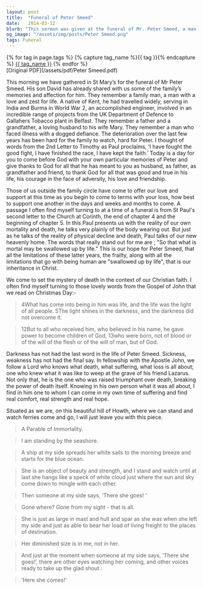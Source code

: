 ```yaml
---
layout: post
title:  "Funeral of Peter Smeed"
date:   2014-03-12
blurb: "This sermon was given at the funeral of Mr. Peter Smeed, a man of love, zest for life, and courage in the face of adversity. The sermon reflects on the life of Peter, his contributions, and the hope of life after death. It emphasizes the Christian faith's perspective on death and the hope of resurrection."
og_image: "/assets/img/posts/Peter Smeed.png"
tags: Funeral
---    
```

<div class="tag-pills">
  {% for tag in page.tags %}
    {% capture tag_name %}{{ tag }}{% endcapture %}
    <a href="{{ site.baseurl }}/tag/{{ tag_name }}" class="tag-pill">{{ tag_name }}</a>
  {% endfor %}
</div>
[Original PDF](/assets/pdf/Peter Smeed.pdf)

This morning we have gathered in St Mary’s for the funeral of Mr Peter Smeed. His son David has already shared with us some of the family’s memories and affection for him. They remember a family man, a man with a love and zest for life. A native of Kent, he had travelled widely, serving in India and Burma in World War 2, an accomplished engineer, involved in an incredible range of projects from the UK Department of Defence to Gallahers Tobacco plant in Belfast. They remember a father and a grandfather, a loving husband to his wife Mary. They remember a man who faced illness with a dogged defiance. The deterioration over the last few years has been hard for the family to watch, hard for Peter. I thought of words from the 2nd Letter to Timothy as Paul proclaims, ‘I have fought the good fight, I have finished the race, I have kept the faith.’ Today is a day for you to come before God with your own particular memories of Peter and give thanks to God for all that he has meant to you as husband, as father, as grandfather and friend, to thank God for all that was good and true in his life, his courage in the face of adversity, his love and friendship.

Those of us outside the family circle have come to offer our love and support at this time as you begin to come to terms with your loss, how best to support one another in the days and weeks and months to come. A passage I often find myself turning to at a time of a funeral is from St Paul's second letter to the Church at Corinth, the end of chapter 4 and the beginning of chapter 5. In this Paul presents us with the reality of our own mortality and death, he talks very plainly of the body wearing out. But just as he talks of the reality of physical decline and death, Paul talks of our new heavenly home. The words that really stand out for me are ; "So that what is mortal may be swallowed up by life." This is our hope for Peter Smeed, that all the limitations of these latter years, the frailty, along with all the limitations that go with being human are "swallowed up by life", that is our inheritance in Christ.

We come to set the mystery of death in the context of our Christian faith. I often find myself turning to those lovely words from the Gospel of John that we read on Christmas Day:-

> 4What has come into being in him was life, and the life was the light of all people. 5The light shines in the darkness, and the darkness did not overcome it.

> 12But to all who received him, who believed in his name, he gave power to become children of God, 13who were born, not of blood or of the will of the flesh or of the will of man, but of God.

Darkness has not had the last word in the life of Peter Smeed. Sickness, weakness has not had the final say. In fellowship with the Apostle John, we follow a Lord who knows what death, what suffering, what loss is all about; one who knew what it was like to weep at the grave of his friend Lazarus. Not only that, he is the one who was raised triumphant over death, breaking the power of death itself. Knowing in his own person what it was all about, I find in him one to whom I can come in my own time of suffering and find real comfort, real strength and real hope.

Situated as we are, on this beautiful hill of Howth, where we can stand and watch ferries come and go, I will just leave you with this piece.

> A Parable of Immortality.

> I am standing by the seashore.

> A ship at my side spreads her white sails to the morning breeze and starts for the blue ocean.

> She is an object of beauty and strength, and I stand and watch until at last she hangs like a speck of white cloud just where the sun and sky come down to mingle with each other.

> Then someone at my side says, ‘There she goes! ‘

> Gone where? Gone from my sight - that is all.

> She is just as large in mast and hull and spar as she was when she left my side and just as able to bear her load of living freight to the places of destination.

> Her diminished size is in me, not in her.

> And just at the moment when someone at my side says, ‘There she goes!’, there are other eyes watching her coming, and other voices ready to take up the glad shout :

> ‘Here she comes!’
